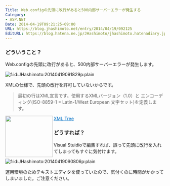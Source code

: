 ```yaml
---
Title: Web.configの先頭に改行があると500内部サーバーエラーが発生する
Category:
- ASP.NET
Date: 2014-04-19T09:21:25+09:00
URL: https://blog.jhashimoto.net/entry/2014/04/19/092125
EditURL: https://blog.hatena.ne.jp/JHashimoto/jhashimoto.hatenadiary.jp/atom/entry/12921228815722249481
---
```


<h3>どういうこと？</h3>
<p>Web.configの先頭に改行があると、500内部サーバーエラーが発生します。</p>
<p><img class="hatena-fotolife" title="f:id:JHashimoto:20140419091829p:plain" src="http://cdn-ak.f.st-hatena.com/images/fotolife/J/JHashimoto/20140419/20140419091829.png" alt="f:id:JHashimoto:20140419091829p:plain" /></p>
<p>XMLの仕様で、先頭の改行を許可していないからです。</p>
<blockquote>
<p>最初の行はXML宣言です。使用するXMLバージョン（1.0）と エンコーディング(ISO-8859-1 = Latin-1/West European 文字セット)を定義します。</p>
</blockquote>
<p><a href="http://memopad.bitter.jp/w3c/xml/xml_tree.html" target="_blank"><img class="alignleft" src="http://capture.heartrails.com/150x130/shadow?http://memopad.bitter.jp/w3c/xml/xml_tree.html" alt="" width="150" height="130" align="left" border="0" /></a><a style="color: #0070c5;" href="http://memopad.bitter.jp/w3c/xml/xml_tree.html" target="_blank">XML Tree</a><a href="http://b.hatena.ne.jp/entry/http://memopad.bitter.jp/w3c/xml/xml_tree.html" target="_blank"><img src="http://b.hatena.ne.jp/entry/image/http://memopad.bitter.jp/w3c/xml/xml_tree.html" alt="" border="0" /></a></p>
<h3>どうすれば？</h3>
<p>Visual Stuidioで編集すれば、誤って先頭に改行を入れてしまってもすぐに気付けます。</p>
<p><img class="hatena-fotolife" title="f:id:JHashimoto:20140419090806p:plain" src="http://cdn-ak.f.st-hatena.com/images/fotolife/J/JHashimoto/20140419/20140419090806.png" alt="f:id:JHashimoto:20140419090806p:plain" /></p>
<p>運用環境のためテキストエディタを使っていたので、気付くのに時間がかかってしまいました。ご注意ください。</p>
